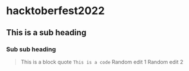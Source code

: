 # hacktoberfest2022
## This is a sub heading
### Sub sub heading
> This is a block quote 
`This is a code`
Random edit 1
Random edit 2
